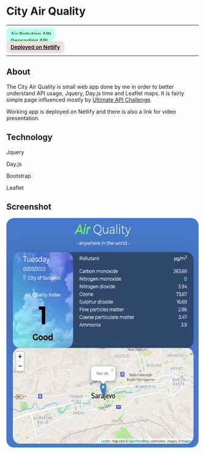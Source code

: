 # City Air Quality

---

<div>
<a href="https://openweathermap.org/api/air-pollution" target="_blank" rel="noopener noreferrer"
    style="padding:0.5rem 0.7rem;
    color: green;
    background: #BDFFF3;
    border-radius:10px;
    font-size:0.85rem;
    font-weight:600;">Air Pollution API</a> <br/>
<a href="https://openweathermap.org/api/geocoding-api" target="_blank" rel="noopener noreferrer"
    style="padding:0.5rem 0.7rem;
    color: green;
    background: #BDFFF3;
    border-radius:10px;
    font-size:0.85rem;
    font-weight:600;">Geocoding API</a> <br/> 
<a href="https://silly-davinci-83f995.netlify.app/" target="_blank" rel="noopener noreferrer"
    style="padding:0.5rem 0.7rem;
    color: black;
    background: #F1DEDE;
    border-radius:10px;
    font-size:0.85rem;
    font-weight:600;">Deployed on Netlify</a> <br/> 
</div>

---

## About

<p>The City Air Quality is small web app done by me in order to better understand API usage, Jquery, Day.js time and Leaflet maps. It is fairly simple page influenced mostly by <a href="https://theultimateapichallenge.com/" target="_blank" rel="noopener noreferrer">Ultimate API Challenge</a>.</p>

<p>Working app is deployed on Netlify and there is also a link for video presentation.</p>

## Technology

<p>Jquery</p>
<p>Day.js</p>
<p>Bootstrap</p>
<p>Leaflet</p>

## Screenshot

<img src="/screenshot.jpg" height="600" style="border-radius:20px;margin-bottom:2rem;" />

